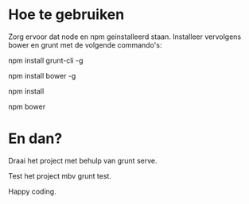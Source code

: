 # Hoe te gebruiken

Zorg ervoor dat node en npm geinstalleerd staan. Installeer vervolgens bower en grunt met de volgende commando's:

npm install grunt-cli -g

npm install bower -g

npm install

npm bower



# En dan?

Draai het project met behulp van grunt serve.

Test het project mbv grunt test.

Happy coding.
